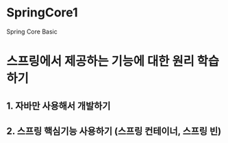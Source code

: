 # SpringCore1
Spring Core Basic


# 스프링에서 제공하는 기능에 대한 원리 학습하기


## 1. 자바만 사용해서 개발하기
## 2. 스프링 핵심기능 사용하기 (스프링 컨테이너, 스프링 빈)